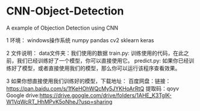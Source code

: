 # CNN-Object-Detection
A example of Objection Detection using CNN


1 环境：
  windows操作系统
  numpy
  pandas
  cv2
  sklearn
  keras

2 文件说明：
  data文件夹：我们使用的数据
  train.py: 训练使用的代码，在此之前，我们已经训练好了一个模型，你可以直接使用它。
  predict.py: 如果你已经训练好了模型，或者直接使用我们的模型，那么你可以运行该程序查看效果。
  
3 如果你想直接使用我们训练好的模型，下载地址：
  百度网盘：链接：https://pan.baidu.com/s/1fKeHOhWQcMy5JYKHoArRtQ 提取码：qoyv 
  Google drive:https://drive.google.com/drive/folders/1AHE_K3TglK-W1VqWcRT_HhMPvK5oNheJ?usp=sharing







